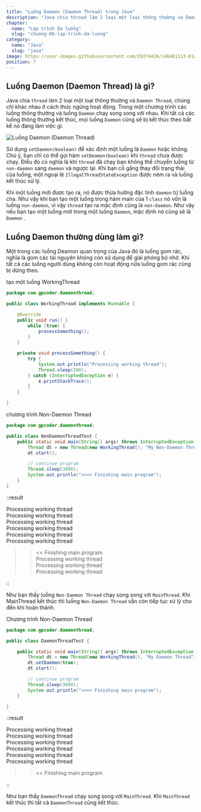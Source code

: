```yaml
---
title: "Luồng Daemon (Daemon Thread) trong Java"
description: "Java chia thread làm 2 loại một loại thông thường và Daemon Thread, chúng chỉ khác nhau ở cách thức ngừng hoạt động. Trong một chương trình các luồng thông thường và luồng Daemon chạy song song với nhau. Khi tất cả các luồng thông thường kết thúc, mọi luồng Daemon cũng sẽ bị kết thúc theo bất kể nó đang làm việc gì"
chapter:
  name: "Lập trình đa luồng"
  slug: "chuong-06-lap-trinh-da-luong"
category:
  name: "Java"
  slug: "java"
image: https://user-images.githubusercontent.com/29374426/146481113-81aab741-c1b0-4f17-9280-fb7c393c86db.png
position: 7
---
```


## Luồng Daemon (Daemon Thread) là gì?

Java chia `thread` làm 2 loại một loại thông thường và `Daemon Thread`, chúng chỉ khác nhau ở cách thức ngừng hoạt động. Trong một chương trình các luồng thông thường và luồng `Daemon` chạy song song với nhau. Khi tất cả các luồng thông thường kết thúc, mọi luồng `Daemon` cũng sẽ bị kết thúc theo bất kể nó đang làm việc gì.

![Luồng Daemon (Daemon Thread)](https://user-images.githubusercontent.com/29374426/146481113-81aab741-c1b0-4f17-9280-fb7c393c86db.png)

Sử dụng `setDaemon(boolean)` để xác định một luồng là `Daemon` hoặc không. Chú ý, bạn chỉ có thể gọi hàm `setDeamon(boolean)` khi `thread` chưa được chạy. Điều đó có nghĩa là khi `thread` đã chạy bạn không thể chuyển luồng từ `non-daemon` sang `daemon` và ngược lại. Khi bạn cố gắng thay đổi trạng thái của luồng, một ngoại lệ `IllegalThreadStateException` được ném ra và luồng kết thúc xử lý.

Khi một luồng mới được tạo ra, nó được thừa hưởng đặc tính `daemon` từ luồng cha. Như vậy khi bạn tạo một luồng trong hàm main của 1 `class` nó vốn là luồng `non-daemon`, vì vậy `thread` tạo ra mặc định cũng là `non-daemon`. Như vậy nếu bạn tạo một luồng mới trong một luồng `Daemon`, mặc định nó cũng sẽ là `Daemon` .

## Luồng Daemon thường dùng làm gì?

Một trong các luồng Deamon quan trọng của Java đó là luồng gom rác, nghĩa là gom các tài nguyên không còn sử dụng để giải phóng bộ nhớ. Khi tất cả các luồng người dùng không còn hoạt động nữa luồng gom rác cũng bị dừng theo.

<div class="example">tạo một luồng WorkingThread</div>

```java
package com.gpcoder.daemonthread;

public class WorkingThread implements Runnable {

    @Override
    public void run() {
        while (true) {
            processSomething();
        }
    }

    private void processSomething() {
        try {
            System.out.println("Processing working thread");
            Thread.sleep(500);
        } catch (InterruptedException e) {
            e.printStackTrace();
        }
    }

}
```

<div class="example">chương trình Non-Daemon Thread</div>

```java
package com.gpcoder.daemonthread;

public class NonDaemonThreadTest {
    public static void main(String[] args) throws InterruptedException {
        Thread dt = new Thread(new WorkingThread(), "My Non-Daemon Thread");
        dt.start();

        // continue program
        Thread.sleep(3000);
        System.out.println(">><< Finishing main program");
    }
}
```

::result

Processing working thread</code></br>
Processing working thread</code></br>
Processing working thread</code></br>
Processing working thread</code></br>
Processing working thread</code></br>
Processing working thread</code></br>

> > << Finishing main program</code></br>
> > Processing working thread</code></br>
> > Processing working thread</code></br>
> > Processing working thread</code>

::

Như bạn thấy luồng `Non-Daemon Thread` chạy song song với `MainThread`. Khi MainThread kết thúc thì luồng `Non-Daemon Thread` vẫn còn tiếp tục xử lý cho đến khi hoàn thành.

<div class="example">Chương trình Non-Daemon Thread</div>

```java
package com.gpcoder.daemonthread;

public class DaemonThreadTest {

    public static void main(String[] args) throws InterruptedException {
        Thread dt = new Thread(new WorkingThread(), "My Daemon Thread");
        dt.setDaemon(true);
        dt.start();

        // continue program
        Thread.sleep(3000);
        System.out.println(">><< Finishing main program");
    }

}
```

::result

Processing working thread</code></br>
Processing working thread</code></br>
Processing working thread</code></br>
Processing working thread</code></br>
Processing working thread</code></br>
Processing working thread</code></br>

> > << Finishing main program</code></br>

::

Như bạn thấy `DaemonThread` chạy song song với `MainThread`. Khi `MainThread` kết thúc thì tất cả `DaemonThread` cũng kết thúc.
